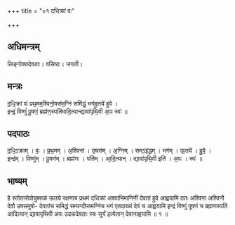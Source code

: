 +++
title = "०१ दधिक्रां वः"

+++
## अधिमन्त्रम्
लिङ्गोक्तदेवताः। वसिष्ठः। जगती।

## मन्त्रः
द॒धि॒क्रां वः॑ प्रथ॒मम॒श्विनो॒षस॑म॒ग्निं समि॑द्धं॒ भग॑मू॒तये॑ हुवे ।  
इन्द्रं॒ विष्णुं॑ पू॒षणं॒ ब्रह्म॑ण॒स्पति॑मादि॒त्यान्द्यावा॑पृथि॒वी अ॒पः स्वः॑ ॥

## पदपाठः
द॒धि॒ऽक्राम् । वः॒ । प्र॒थ॒मम् । अ॒श्विना॑ । उ॒षस॑म् । अ॒ग्निम् । सम्ऽइ॑द्धम् । भग॑म् । ऊ॒तये॑ । हु॒वे॒ ।  
इन्द्र॑म् । विष्णु॑म् । पू॒षण॑म् । ब्रह्म॑णः । पति॑म् । आ॒दि॒त्यान् । द्यावा॑पृथि॒वी इति॑ । अ॒पः । स्वः॑ ॥

## भाष्यम्
हे स्तोतारोवोयुष्माकं ऊतये रक्षणाय प्रथमं दधिक्रां अश्वाभिमानिनीं देवतां हुवे आह्वयामि ततः अश्विना अश्विनौ देवौ उषसमुषो- देवतांच समिद्धं सम्यग्दीप्तमग्निंच भगं एतदाख्यं देवं च आह्वयामि इन्द्रं विष्णुं पूषणं च ब्रह्मणस्पतिं आदित्यान् द्यावापृथिवी अपः उदकदेवताः स्वः सूर्यं इत्येतान् देवानाह्वयामि ॥ १ ॥